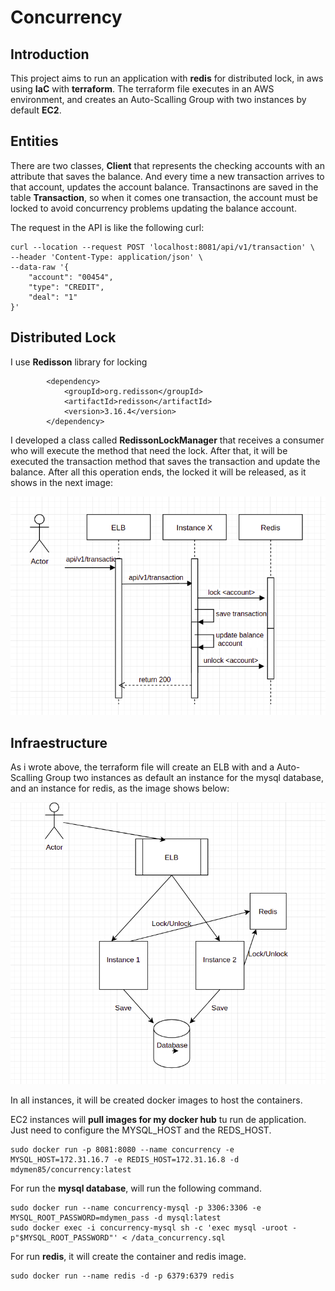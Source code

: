 # Concurrency

## Introduction

This project aims to run an application with **redis** for distributed lock, in aws using **IaC** with **terraform**. The terraform file executes in an AWS environment, and creates an Auto-Scalling Group with two instances by default **EC2**. 

## Entities

There are two classes, **Client** that represents the checking accounts with an attribute that saves the balance. And every time a new transaction arrives to that account, updates the account balance. Transactinons are saved in the table **Transaction**, so when it comes one transaction, the account must be locked to avoid concurrency problems updating the balance account.

The request in the API is like the following curl:

```
curl --location --request POST 'localhost:8081/api/v1/transaction' \
--header 'Content-Type: application/json' \
--data-raw '{
    "account": "00454",
    "type": "CREDIT",
    "deal": "1"
}'
```

## Distributed Lock

I use **Redisson** library for locking

```
		<dependency>
		    <groupId>org.redisson</groupId>
		    <artifactId>redisson</artifactId>
		    <version>3.16.4</version>
		</dependency>
```

I developed a class called **RedissonLockManager** that receives a consumer who will execute the method that need the lock. After that, it will be executed the transaction method that saves the transaction and update the balance. After all this operation ends, the locked it will be released, as it shows in the next image:

![](https://github.com/mdymen85/concurrency/blob/main/diagram2.png)

## Infraestructure

As i wrote above, the terraform file will create an ELB with and a Auto-Scalling Group two instances as default an instance for the mysql database, and an instance for redis, as the image shows below:

![](https://github.com/mdymen85/concurrency/blob/main/diagram1.png)


In all instances, it will be created docker images to host the containers.

EC2 instances will **pull images for my docker hub** tu run de application. Just need to configure the MYSQL_HOST and the REDS_HOST.

```
sudo docker run -p 8081:8080 --name concurrency -e MYSQL_HOST=172.31.16.7 -e REDIS_HOST=172.31.16.8 -d mdymen85/concurrency:latest 
```

For run the **mysql database**, will run the following command.
```
sudo docker run --name concurrency-mysql -p 3306:3306 -e MYSQL_ROOT_PASSWORD=mdymen_pass -d mysql:latest
sudo docker exec -i concurrency-mysql sh -c 'exec mysql -uroot -p"$MYSQL_ROOT_PASSWORD"' < /data_concurrency.sql  
```

For run **redis**, it will create the container and redis image.
```
sudo docker run --name redis -d -p 6379:6379 redis
```
